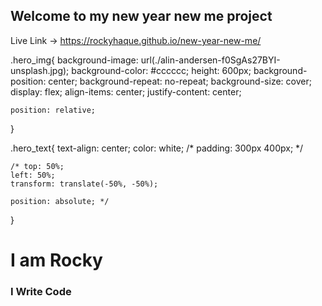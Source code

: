 ## Welcome to my new year new me project

Live Link -> https://rockyhaque.github.io/new-year-new-me/


.hero_img{
    background-image: url(./alin-andersen-f0SgAs27BYI-unsplash.jpg);
    background-color: #cccccc;
    height: 600px;
    background-position: center;
    background-repeat: no-repeat;
    background-size: cover;
    display: flex;
    align-items: center;
    justify-content: center;

    position: relative;
}

.hero_text{
    text-align: center;
    color: white;
    /* padding: 300px 400px; */

    /* top: 50%;
    left: 50%;
    transform: translate(-50%, -50%);

    position: absolute; */
    

}

<div class="hero_img">
        <div class="hero_text">
            <h1>I am Rocky</h1>
            <h3>I Write Code</h3>
        </div>
</div>
